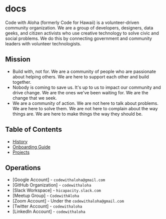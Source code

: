 # docs

Code with Aloha (formerly Code for Hawaii) is a volunteer-driven community organization. We are a group of developers, designers, data geeks, and citizen activists who use creative technology to solve civic and social problems. We do this by connecting government and community leaders with volunteer technologists.

## Mission

- Build with, not for. We are a community of people who are passionate about helping others. We are here to support each other and build together.
- Nobody is coming to save us. It's up to us to impact our community and drive change. We are the ones we've been waiting for. We are the change that we seek.
- We are a community of action. We are not here to talk about problems. We are here to solve them. We are not here to complain about the way things are. We are here to make things the way they should be.

## Table of Contents

- [History](./HISTORY.md)
- [Onboarding Guide](./ONBOARDING.md)
- [Projects](./PROJECTS.md)

## Operations

- [Google Account] - `codewithaloha@gmail.com`
- [GitHub Organization] - `codewithaloha`
- [Slack Workspace] - `hicapacity.slack.com`
- [Meetup Group] - `CodewithAloha`
- [Zoom Account] - Under the `codewithaloha@gmail.com`
- [Twitter Account] - `codewithaloha`
- [LinkedIn Account] - `codewithaloha`